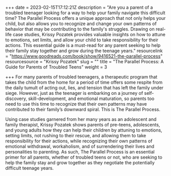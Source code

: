 +++
date = 2023-02-15T17:12:21Z
description = "Are you a parent of a troubled teenager looking for a way to help your family navigate this difficult time? The Parallel Process offers a unique approach that not only helps your child, but also allows you to recognize and change your own patterns of behavior that may be contributing to the family's struggles. Drawing on real-life case studies, Krissy Pozatek provides valuable insights on how to attune to emotions, set limits, and allow your child to take responsibility for their actions. This essential guide is a must-read for any parent seeking to help their family stay together and grow during the teenage years."
resourcelink = "https://www.goodreads.com/book/show/9416521-the-parallel-process"
resourcesource = "Krissy Pozatek"
slug = ""
title = "The Parallel Process: A Guide for Parents of Troubled Teens"
weight = 3

+++
For many parents of troubled teenagers, a therapeutic program that takes the child from the home for a period of time offers some respite from the daily tumult of acting out, lies, and tension that has left the family under siege. However, just as the teenager is embarking on a journey of self-discovery, skill-development, and emotional maturation, so parents too need to use this time to recognize that their own patterns may have contributed to their family’s downward spiral. This is The Parallel Process.

Using case studies garnered from her many years as an adolescent and family therapist, Krissy Pozatek shows parents of pre-teens, adolescents, and young adults how they can help their children by attuning to emotions, setting limits, not rushing to their rescue, and allowing them to take responsibility for their actions, while recognizing their own patterns of emotional withdrawal, workaholism, and of surrendering their lives and personalities to parenting. As such, The Parallel Process is an essential primer for all parents, whether of troubled teens or not, who are seeking to help the family stay and grow together as they negotiate the potentially difficult teenage years.